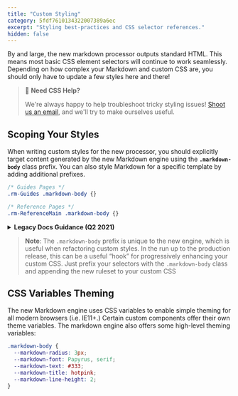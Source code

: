 ```yaml
---
title: "Custom Styling"
category: 5fdf7610134322007389a6ec
excerpt: "Styling best-practices and CSS selector references."
hidden: false
---
```

By and large, the new markdown processor outputs standard HTML. This means most basic CSS element selectors will continue to work seamlessly. Depending on how complex your Markdown and custom CSS are, you should only have to update a few styles here and there!

> 🐷 **Need CSS Help?**
>
> We're always happy to help troubleshoot tricky styling issues! [Shoot us an email](mailto:support@readme.io?subject=ReadMe-Flavored+Markdown+Feedback), and we'll try to make ourselves useful.

## Scoping Your Styles

When writing custom styles for the new processor, you should explicitly target content generated by the new Markdown engine using the **`.markdown-body`** class prefix. You can also style Markdown for a specific template by adding additional prefixes.

```scss Markdown Selector Scope
/* Guides Pages */
.rm-Guides .markdown-body {}

/* Reference Pages */
.rm-ReferenceMain .markdown-body {}
```

<details>
<summary><b>Legacy Docs Guidance (Q2 2021)</b></summary>

As of Q2 2021, we've rolled out [several major improvements to our docs](https://docs.readme.com/docs/beta-overview-redesigned-api-reference)! While the CSS variables ([see the next section below](#css-variables-theming)) and the HTML output of the Markdown engine itself have remained the same, the overall documentation markup has changed, so our guidance on scoped selectors has been updated. The current guidance with the latest designs is shown above and you can see the legacy scoped class names below. Check out our migration guide for [guidance on migrating your Custom CSS]((https://docs.readme.com/docs/migration-guide#custom-stylesheets)).

```scss Markdown Selector Scope (Legacy)
/* Guides Pages */
#content-body .markdown-body {}

/* Reference Pages */
#api-explorer .markdown-body {}
#api-explorer .markdown-body > .pin {} /* target pinned sidebar content (deprecated in new reference docs) */
```
</details>

> **Note**: The `.markdown-body` prefix is unique to the new engine, which is useful when refactoring custom styles. In the run up to the production release, this can be a useful “hook” for progressively enhancing your custom CSS. Just prefix your selectors with the `.markdown-body` class and appending the new ruleset to your custom CSS

## CSS Variables Theming

The new Markdown engine uses CSS variables to enable simple theming for all modern browsers (i.e. IE11+.) Certain custom components offer their own theme variables. The markdown engine also offers some high-level theming variables:

```css
.markdown-body {
  --markdown-radius: 3px;
  --markdown-font: Papyrus, serif;
  --markdown-text: #333;
  --markdown-title: hotpink;
  --markdown-line-height: 2;
}
```
